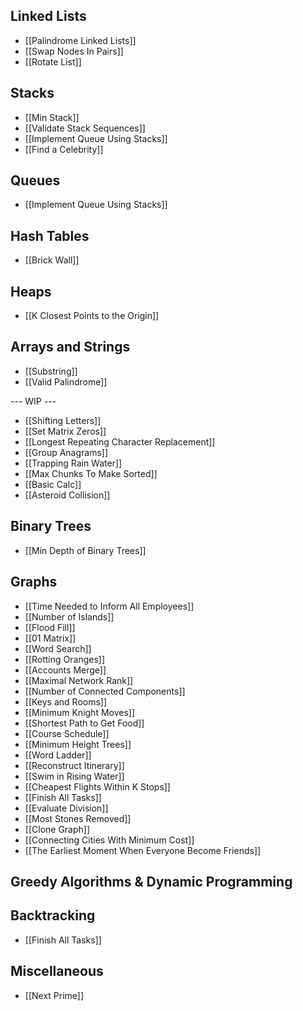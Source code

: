 ## Linked Lists

* [[Palindrome Linked Lists]]
* [[Swap Nodes In Pairs]]
* [[Rotate List]]

## Stacks

* [[Min Stack]]
* [[Validate Stack Sequences]]
* [[Implement Queue Using Stacks]]
* [[Find a Celebrity]]

## Queues

* [[Implement Queue Using Stacks]]

## Hash Tables

* [[Brick Wall]]

## Heaps

* [[K Closest Points to the Origin]]

## Arrays and Strings

* [[Substring]]
* [[Valid Palindrome]]

--- WIP ---
* [[Shifting Letters]]
* [[Set Matrix Zeros]]
* [[Longest Repeating Character Replacement]]
* [[Group Anagrams]]
* [[Trapping Rain Water]]
* [[Max Chunks To Make Sorted]]
* [[Basic Calc]]
* [[Asteroid Collision]]

## Binary Trees

* [[Min Depth of Binary Trees]]

## Graphs

* [[Time Needed to Inform All Employees]]
* [[Number of Islands]]
* [[Flood Fill]]
* [[01 Matrix]]
* [[Word Search]]
* [[Rotting Oranges]]
* [[Accounts Merge]]
* [[Maximal Network Rank]]
* [[Number of Connected Components]]
* [[Keys and Rooms]]
* [[Minimum Knight Moves]]
* [[Shortest Path to Get Food]]
* [[Course Schedule]]
* [[Minimum Height Trees]]
* [[Word Ladder]]
* [[Reconstruct Itinerary]]
* [[Swim in Rising Water]]
* [[Cheapest Flights Within K Stops]]
* [[Finish All Tasks]]
* [[Evaluate Division]]
* [[Most Stones Removed]]
* [[Clone Graph]]
* [[Connecting Cities With Minimum Cost]]
* [[The Earliest Moment When Everyone Become Friends]]

## Greedy Algorithms & Dynamic Programming

## Backtracking

* [[Finish All Tasks]]

## Miscellaneous 

* [[Next Prime]]